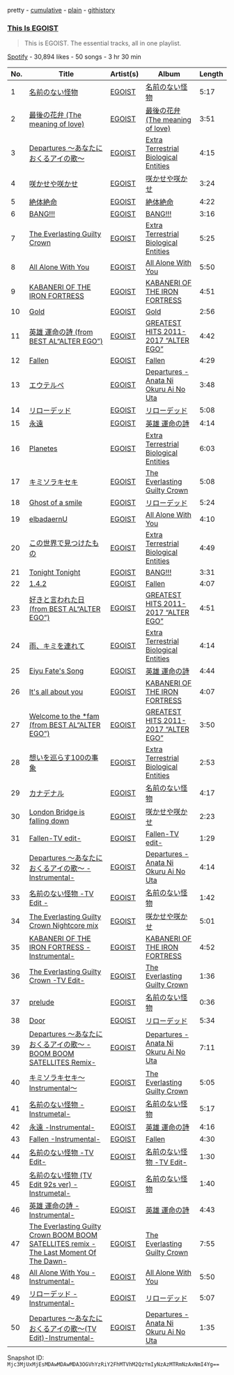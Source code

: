 pretty - [cumulative](/playlists/cumulative/37i9dQZF1DZ06evO07DtzR.md) - [plain](/playlists/plain/37i9dQZF1DZ06evO07DtzR) - [githistory](https://github.githistory.xyz/mackorone/spotify-playlist-archive/blob/main/playlists/plain/37i9dQZF1DZ06evO07DtzR)

### [This Is EGOIST](https://open.spotify.com/playlist/37i9dQZF1DZ06evO07DtzR)

> This is EGOIST\. The essential tracks, all in one playlist.

[Spotify](https://open.spotify.com/user/spotify) - 30,894 likes - 50 songs - 3 hr 30 min

| No. | Title | Artist(s) | Album | Length |
|---|---|---|---|---|
| 1 | [名前のない怪物](https://open.spotify.com/track/7ebceNRVeFRFpd4qLENYpO) | [EGOIST](https://open.spotify.com/artist/0k7JZhYS35IewiKNHW7KMj) | [名前のない怪物](https://open.spotify.com/album/7f7ca0HGWNd2UJDmaV7dUG) | 5:17 |
| 2 | [最後の花弁 \(The meaning of love\)](https://open.spotify.com/track/6P0Nb6NCHckoZtZI54XS2l) | [EGOIST](https://open.spotify.com/artist/0k7JZhYS35IewiKNHW7KMj) | [最後の花弁 \(The meaning of love\)](https://open.spotify.com/album/13yUbPloFlPSQoQ3Ju8DR3) | 3:51 |
| 3 | [Departures 〜あなたにおくるアイの歌〜](https://open.spotify.com/track/33w7LgNJIuhs5dhSYZ0do1) | [EGOIST](https://open.spotify.com/artist/0k7JZhYS35IewiKNHW7KMj) | [Extra Terrestrial Biological Entities](https://open.spotify.com/album/0CytqeWiNHC513V6oepX2F) | 4:15 |
| 4 | [咲かせや咲かせ](https://open.spotify.com/track/6Qn2DEvR2t1iNyLSmghWxr) | [EGOIST](https://open.spotify.com/artist/0k7JZhYS35IewiKNHW7KMj) | [咲かせや咲かせ](https://open.spotify.com/album/7nYDf2MRbrQA6aiyrzPgx7) | 3:24 |
| 5 | [絶体絶命](https://open.spotify.com/track/62yZ21fqY3DIxXxV0vBdqP) | [EGOIST](https://open.spotify.com/artist/0k7JZhYS35IewiKNHW7KMj) | [絶体絶命](https://open.spotify.com/album/49DU4EI3EfLcmY7iVufP4O) | 4:22 |
| 6 | [BANG!!!](https://open.spotify.com/track/4o1s691Qn6lUmFh1Bl28NG) | [EGOIST](https://open.spotify.com/artist/0k7JZhYS35IewiKNHW7KMj) | [BANG!!!](https://open.spotify.com/album/7JruDbtqHdtkxzIXBf6gjO) | 3:16 |
| 7 | [The Everlasting Guilty Crown](https://open.spotify.com/track/76jRSSkd4pLwUflgwSeuB0) | [EGOIST](https://open.spotify.com/artist/0k7JZhYS35IewiKNHW7KMj) | [Extra Terrestrial Biological Entities](https://open.spotify.com/album/0CytqeWiNHC513V6oepX2F) | 5:25 |
| 8 | [All Alone With You](https://open.spotify.com/track/2fkSKbhD79K9JRFUSuhzk3) | [EGOIST](https://open.spotify.com/artist/0k7JZhYS35IewiKNHW7KMj) | [All Alone With You](https://open.spotify.com/album/6jX8qb7jeuhudH40tWG4B7) | 5:50 |
| 9 | [KABANERI OF THE IRON FORTRESS](https://open.spotify.com/track/5ltF6YRUpZNrEjZF7ky6eI) | [EGOIST](https://open.spotify.com/artist/0k7JZhYS35IewiKNHW7KMj) | [KABANERI OF THE IRON FORTRESS](https://open.spotify.com/album/08MF5DFbIV3DjEo9MfDLW2) | 4:51 |
| 10 | [Gold](https://open.spotify.com/track/2tpiDrtRmRq5ZdQLQVaDmz) | [EGOIST](https://open.spotify.com/artist/0k7JZhYS35IewiKNHW7KMj) | [Gold](https://open.spotify.com/album/0AMQOXe131J5SlkABq1ass) | 2:56 |
| 11 | [英雄 運命の詩 \(from BEST AL“ALTER EGO”\)](https://open.spotify.com/track/1dyUhpaEsSl2QU25ieLoqn) | [EGOIST](https://open.spotify.com/artist/0k7JZhYS35IewiKNHW7KMj) | [GREATEST HITS 2011\-2017 “ALTER EGO”](https://open.spotify.com/album/6TXu1SOr7m6NBuaD5QIzPr) | 4:42 |
| 12 | [Fallen](https://open.spotify.com/track/5AngW69uAboljtCBHZ6AsT) | [EGOIST](https://open.spotify.com/artist/0k7JZhYS35IewiKNHW7KMj) | [Fallen](https://open.spotify.com/album/5DUPsFaK2t1wcaYc7khsAP) | 4:29 |
| 13 | [エウテルペ](https://open.spotify.com/track/0aAzBVTjeTY83SlwoWCEfv) | [EGOIST](https://open.spotify.com/artist/0k7JZhYS35IewiKNHW7KMj) | [Departures \- Anata Ni Okuru Ai No Uta](https://open.spotify.com/album/5WlYfrfJKDX3JbZDfQbJgy) | 3:48 |
| 14 | [リローデッド](https://open.spotify.com/track/3FdM4BNjTV1g7e98dNDtUB) | [EGOIST](https://open.spotify.com/artist/0k7JZhYS35IewiKNHW7KMj) | [リローデッド](https://open.spotify.com/album/7ISfH1G7GDz5VPAi200l2B) | 5:08 |
| 15 | [永遠](https://open.spotify.com/track/0esGPhsobf4wut5WyVhtRf) | [EGOIST](https://open.spotify.com/artist/0k7JZhYS35IewiKNHW7KMj) | [英雄 運命の詩](https://open.spotify.com/album/1FaJ8Zbd4jIC3SK7Hnye9r) | 4:14 |
| 16 | [Planetes](https://open.spotify.com/track/1POXnRIFsWgBfbMlFcBm7w) | [EGOIST](https://open.spotify.com/artist/0k7JZhYS35IewiKNHW7KMj) | [Extra Terrestrial Biological Entities](https://open.spotify.com/album/0CytqeWiNHC513V6oepX2F) | 6:03 |
| 17 | [キミソラキセキ](https://open.spotify.com/track/1nlcUnsBQP4HB07IYt0Hxn) | [EGOIST](https://open.spotify.com/artist/0k7JZhYS35IewiKNHW7KMj) | [The Everlasting Guilty Crown](https://open.spotify.com/album/4pYCfwpYg7uD3mibYScCb5) | 5:08 |
| 18 | [Ghost of a smile](https://open.spotify.com/track/1pZLymms07WcWgtKdhg78k) | [EGOIST](https://open.spotify.com/artist/0k7JZhYS35IewiKNHW7KMj) | [リローデッド](https://open.spotify.com/album/7ISfH1G7GDz5VPAi200l2B) | 5:24 |
| 19 | [elbadaernU](https://open.spotify.com/track/7hWcW1U8ZUkjFYRo3sHEzT) | [EGOIST](https://open.spotify.com/artist/0k7JZhYS35IewiKNHW7KMj) | [All Alone With You](https://open.spotify.com/album/6jX8qb7jeuhudH40tWG4B7) | 4:10 |
| 20 | [この世界で見つけたもの](https://open.spotify.com/track/6pAYtrkxFGefYqYPBfvzPy) | [EGOIST](https://open.spotify.com/artist/0k7JZhYS35IewiKNHW7KMj) | [Extra Terrestrial Biological Entities](https://open.spotify.com/album/0CytqeWiNHC513V6oepX2F) | 4:49 |
| 21 | [Tonight Tonight](https://open.spotify.com/track/0u6qh4GP6vNsUtj35KeG17) | [EGOIST](https://open.spotify.com/artist/0k7JZhYS35IewiKNHW7KMj) | [BANG!!!](https://open.spotify.com/album/6mP4waxyh54qivGqO0H5Gz) | 3:31 |
| 22 | [1.4.2](https://open.spotify.com/track/4f34ChSJuD35faJXkZrcx5) | [EGOIST](https://open.spotify.com/artist/0k7JZhYS35IewiKNHW7KMj) | [Fallen](https://open.spotify.com/album/6YHmti57sy3833VRHXR5bI) | 4:07 |
| 23 | [好きと言われた日 \(from BEST AL“ALTER EGO”\)](https://open.spotify.com/track/0TQw7jTUAbTRyx58vwg53E) | [EGOIST](https://open.spotify.com/artist/0k7JZhYS35IewiKNHW7KMj) | [GREATEST HITS 2011\-2017 “ALTER EGO”](https://open.spotify.com/album/6TXu1SOr7m6NBuaD5QIzPr) | 4:51 |
| 24 | [雨、キミを連れて](https://open.spotify.com/track/5NdITLzyhOFoVZAkMs9zoL) | [EGOIST](https://open.spotify.com/artist/0k7JZhYS35IewiKNHW7KMj) | [Extra Terrestrial Biological Entities](https://open.spotify.com/album/0CytqeWiNHC513V6oepX2F) | 4:14 |
| 25 | [Eiyu Fate's Song](https://open.spotify.com/track/09MdY7aQmFhDdnnQGSk6aa) | [EGOIST](https://open.spotify.com/artist/0k7JZhYS35IewiKNHW7KMj) | [英雄 運命の詩](https://open.spotify.com/album/1FaJ8Zbd4jIC3SK7Hnye9r) | 4:44 |
| 26 | [It's all about you](https://open.spotify.com/track/3mJUvJ1gTQytrTdUh6yeVa) | [EGOIST](https://open.spotify.com/artist/0k7JZhYS35IewiKNHW7KMj) | [KABANERI OF THE IRON FORTRESS](https://open.spotify.com/album/08MF5DFbIV3DjEo9MfDLW2) | 4:07 |
| 27 | [Welcome to the \*fam \(from BEST AL“ALTER EGO”\)](https://open.spotify.com/track/36ePkoHGeWwSGchLgZaSAc) | [EGOIST](https://open.spotify.com/artist/0k7JZhYS35IewiKNHW7KMj) | [GREATEST HITS 2011\-2017 “ALTER EGO”](https://open.spotify.com/album/6TXu1SOr7m6NBuaD5QIzPr) | 3:50 |
| 28 | [想いを巡らす100の事象](https://open.spotify.com/track/2HXMFIE14LNOpsSUdamYUM) | [EGOIST](https://open.spotify.com/artist/0k7JZhYS35IewiKNHW7KMj) | [Extra Terrestrial Biological Entities](https://open.spotify.com/album/0CytqeWiNHC513V6oepX2F) | 2:53 |
| 29 | [カナデナル](https://open.spotify.com/track/6JgfEzVw7KCWzLeE5rRfqC) | [EGOIST](https://open.spotify.com/artist/0k7JZhYS35IewiKNHW7KMj) | [名前のない怪物](https://open.spotify.com/album/7f7ca0HGWNd2UJDmaV7dUG) | 4:17 |
| 30 | [London Bridge is falling down](https://open.spotify.com/track/5x8Pla4awAAvyfmJG4Se2R) | [EGOIST](https://open.spotify.com/artist/0k7JZhYS35IewiKNHW7KMj) | [咲かせや咲かせ](https://open.spotify.com/album/7nYDf2MRbrQA6aiyrzPgx7) | 2:23 |
| 31 | [Fallen\-TV edit\-](https://open.spotify.com/track/1CYwRtu4PBxvkaWwE20byN) | [EGOIST](https://open.spotify.com/artist/0k7JZhYS35IewiKNHW7KMj) | [Fallen\-TV edit\-](https://open.spotify.com/album/46rDtAexHCRaKZTa1dVd7y) | 1:29 |
| 32 | [Departures 〜あなたにおくるアイの歌〜 \-Instrumental\-](https://open.spotify.com/track/1O82mMEeNCTQZoiefCZLwn) | [EGOIST](https://open.spotify.com/artist/0k7JZhYS35IewiKNHW7KMj) | [Departures \- Anata Ni Okuru Ai No Uta](https://open.spotify.com/album/5WlYfrfJKDX3JbZDfQbJgy) | 4:14 |
| 33 | [名前のない怪物 \-TV Edit \-](https://open.spotify.com/track/2QWPhmzF7yffoa9AauMS3B) | [EGOIST](https://open.spotify.com/artist/0k7JZhYS35IewiKNHW7KMj) | [名前のない怪物](https://open.spotify.com/album/7f7ca0HGWNd2UJDmaV7dUG) | 1:42 |
| 34 | [The Everlasting Guilty Crown Nightcore mix](https://open.spotify.com/track/4tGTYRb4WvONONBHQMAJBA) | [EGOIST](https://open.spotify.com/artist/0k7JZhYS35IewiKNHW7KMj) | [咲かせや咲かせ](https://open.spotify.com/album/7nYDf2MRbrQA6aiyrzPgx7) | 5:01 |
| 35 | [KABANERI OF THE IRON FORTRESS \-Instrumental\-](https://open.spotify.com/track/5WQ2gTSyn4zh5skFTF19t6) | [EGOIST](https://open.spotify.com/artist/0k7JZhYS35IewiKNHW7KMj) | [KABANERI OF THE IRON FORTRESS](https://open.spotify.com/album/08MF5DFbIV3DjEo9MfDLW2) | 4:52 |
| 36 | [The Everlasting Guilty Crown \-TV Edit\-](https://open.spotify.com/track/2v38gEzNILLKvxrkX8NObo) | [EGOIST](https://open.spotify.com/artist/0k7JZhYS35IewiKNHW7KMj) | [The Everlasting Guilty Crown](https://open.spotify.com/album/4pYCfwpYg7uD3mibYScCb5) | 1:36 |
| 37 | [prelude](https://open.spotify.com/track/0TEyUJfLDQs2f3KHsxh4Ue) | [EGOIST](https://open.spotify.com/artist/0k7JZhYS35IewiKNHW7KMj) | [名前のない怪物](https://open.spotify.com/album/7f7ca0HGWNd2UJDmaV7dUG) | 0:36 |
| 38 | [Door](https://open.spotify.com/track/53MmtPvpScpwrk1Dr87yOG) | [EGOIST](https://open.spotify.com/artist/0k7JZhYS35IewiKNHW7KMj) | [リローデッド](https://open.spotify.com/album/7ISfH1G7GDz5VPAi200l2B) | 5:34 |
| 39 | [Departures 〜あなたにおくるアイの歌〜 \-BOOM BOOM SATELLITES Remix\-](https://open.spotify.com/track/4shRfuRkwt9ydnL1gTr0dA) | [EGOIST](https://open.spotify.com/artist/0k7JZhYS35IewiKNHW7KMj) | [Departures \- Anata Ni Okuru Ai No Uta](https://open.spotify.com/album/5WlYfrfJKDX3JbZDfQbJgy) | 7:11 |
| 40 | [キミソラキセキ〜Instrumental〜](https://open.spotify.com/track/3LWpdadHbtQ5ryvUGHa7JY) | [EGOIST](https://open.spotify.com/artist/0k7JZhYS35IewiKNHW7KMj) | [The Everlasting Guilty Crown](https://open.spotify.com/album/4pYCfwpYg7uD3mibYScCb5) | 5:05 |
| 41 | [名前のない怪物 \-Instrumetal\-](https://open.spotify.com/track/1pNSSNluazasQujT6XiCip) | [EGOIST](https://open.spotify.com/artist/0k7JZhYS35IewiKNHW7KMj) | [名前のない怪物](https://open.spotify.com/album/7f7ca0HGWNd2UJDmaV7dUG) | 5:17 |
| 42 | [永遠 \-Instrumental\-](https://open.spotify.com/track/0Sv4oWlbeLpEy0aU11gOkx) | [EGOIST](https://open.spotify.com/artist/0k7JZhYS35IewiKNHW7KMj) | [英雄 運命の詩](https://open.spotify.com/album/1FaJ8Zbd4jIC3SK7Hnye9r) | 4:16 |
| 43 | [Fallen \-Instrumental\-](https://open.spotify.com/track/03byyh97Boqpvg7QF6Kwk2) | [EGOIST](https://open.spotify.com/artist/0k7JZhYS35IewiKNHW7KMj) | [Fallen](https://open.spotify.com/album/6YHmti57sy3833VRHXR5bI) | 4:30 |
| 44 | [名前のない怪物 \-TV Edit\- <DAY version>](https://open.spotify.com/track/4lhRGkiHL6opuapwlpMUlV) | [EGOIST](https://open.spotify.com/artist/0k7JZhYS35IewiKNHW7KMj) | [名前のない怪物 \-TV Edit\- <DAY version>](https://open.spotify.com/album/1lLiLkbIV9dwkyQ2blAzgD) | 1:30 |
| 45 | [名前のない怪物 \(TV Edit 92s ver\) \-Instrumetal\-](https://open.spotify.com/track/01hMjltcNqB9NweZlSxWvE) | [EGOIST](https://open.spotify.com/artist/0k7JZhYS35IewiKNHW7KMj) | [名前のない怪物](https://open.spotify.com/album/7f7ca0HGWNd2UJDmaV7dUG) | 1:40 |
| 46 | [英雄 運命の詩 \-Instrumental\-](https://open.spotify.com/track/6lXrGuKbaNnT56kfBJu3fu) | [EGOIST](https://open.spotify.com/artist/0k7JZhYS35IewiKNHW7KMj) | [英雄 運命の詩](https://open.spotify.com/album/1FaJ8Zbd4jIC3SK7Hnye9r) | 4:43 |
| 47 | [The Everlasting Guilty Crown BOOM BOOM SATELLITES remix \-The Last Moment Of The Dawn\-](https://open.spotify.com/track/6OPsaDrvyEGBGxV0ovL7Ea) | [EGOIST](https://open.spotify.com/artist/0k7JZhYS35IewiKNHW7KMj) | [The Everlasting Guilty Crown](https://open.spotify.com/album/4pYCfwpYg7uD3mibYScCb5) | 7:55 |
| 48 | [All Alone With You \-Instrumental\-](https://open.spotify.com/track/7elhr7ip89XjzWJS3XiwKk) | [EGOIST](https://open.spotify.com/artist/0k7JZhYS35IewiKNHW7KMj) | [All Alone With You](https://open.spotify.com/album/6jX8qb7jeuhudH40tWG4B7) | 5:50 |
| 49 | [リローデッド \-Instrumental\-](https://open.spotify.com/track/61j4VXpUIhV2dLUECFAEkO) | [EGOIST](https://open.spotify.com/artist/0k7JZhYS35IewiKNHW7KMj) | [リローデッド](https://open.spotify.com/album/7ISfH1G7GDz5VPAi200l2B) | 5:07 |
| 50 | [Departures 〜あなたにおくるアイの歌〜\(TV Edit\)\-Instrumental\-](https://open.spotify.com/track/4TWjUF3wARx5I0gBMCZIJl) | [EGOIST](https://open.spotify.com/artist/0k7JZhYS35IewiKNHW7KMj) | [Departures \- Anata Ni Okuru Ai No Uta](https://open.spotify.com/album/5WlYfrfJKDX3JbZDfQbJgy) | 1:35 |

Snapshot ID: `Mjc3MjUxMjEsMDAwMDAwMDA3OGVhYzRiY2FhMTVhM2QzYmIyNzAzMTRmNzAxNmI4Yg==`
